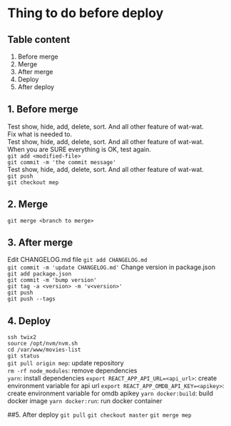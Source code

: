 # Thing to do before deploy

## Table content
1. Before merge  
2. Merge  
3. After merge  
4. Deploy    
5. After deploy

## 1. Before merge   
Test show, hide, add, delete, sort. And all other feature of wat-wat.  
Fix what is needed to.  
Test show, hide, add, delete, sort. And all other feature of wat-wat.  
When you are SURE everything is OK, test again.  
`git add <modified-file>`  
`git commit -m 'the commit message'`  
Test show, hide, add, delete, sort. And all other feature of wat-wat.  
`git push`  
`git checkout mep`  

## 2. Merge  
`git merge <branch to merge>`  

## 3. After merge   
Edit CHANGELOG.md file
`git add CHANGELOG.md`  
`git commit -m 'update CHANGELOG.md'`
Change version in package.json  
`git add package.json`  
`git commit -m 'bump version'`  
`git tag -a <version> -m 'v<version>'`  
`git push`  
`git push --tags`
  
## 4. Deploy   
`ssh twix2`  
`source /opt/nvm/nvm.sh`  
`cd /var/www/movies-list`  
`git status`  
`git pull origin mep`: update repository  
`rm -rf node_modules`: remove dependencies   
`yarn`: install dependencies
`export REACT_APP_API_URL=<api_url>`: create environment variable for api url
`export REACT_APP_OMDB_API_KEY=<apikey>`: create environment variable for omdb apikey
`yarn docker:build`: build docker image
`yarn docker:run`: run docker container

##5. After deploy
`git pull`
`git checkout master`
`git merge mep`